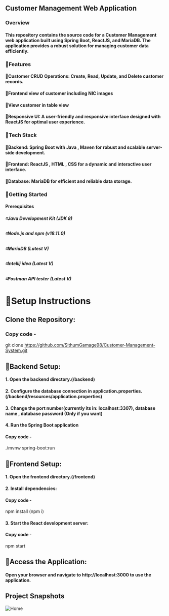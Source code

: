 ## Customer Management Web Application
### Overview
#### This repository contains the source code for a Customer Management web application built using Spring Boot, ReactJS, and MariaDB. The application provides a robust solution for managing customer data efficiently.

### 🔺Features
#### 🔹Customer CRUD Operations: Create, Read, Update, and Delete customer records.
#### 🔹Frontend view of customer including NIC images
#### 🔹View customer in table view
#### 🔹Responsive UI: A user-friendly and responsive interface designed with ReactJS for optimal user experience.

### 🔺Tech Stack
#### 🔹Backend: Spring Boot with Java , Maven for robust and scalable server-side development.
#### 🔹Frontend: ReactJS , HTML , CSS for a dynamic and interactive user interface.
#### 🔹Database: MariaDB for efficient and reliable data storage.

### 🔺Getting Started
#### Prerequisites
##### ◽Java Development Kit (JDK 8)
##### ◽Node.js and npm (v18.11.0)
##### ◽MariaDB (Latest V)
##### ◽Intellij idea (Latest V)
##### ◽Postman API tester (Latest V)

# 🔺Setup Instructions
## Clone the Repository:
### Copy code - 
git clone https://github.com/SithumGamage98/Customer-Management-System.git

## 🔺Backend Setup:

#### 1. Open the backend directory.(/backend)
#### 2. Configure the database connection in application.properties.(/backend/resources/application.properties)
#### 3. Change the port number(currently its in: localhost:3307), database name , database password (Only if you want)
#### 4. Run the Spring Boot application
#### Copy code - 
./mvnw spring-boot:run

## 🔺Frontend Setup:

#### 1. Open the frontend directory.(/frontend)
#### 2. Install dependencies:
#### Copy code -
npm install (npm i)
#### 3. Start the React development server:
#### Copy code - 
npm start

## 🔺Access the Application:
#### Open your browser and navigate to http://localhost:3000 to use the application.

## Project Snapshots
![Home](https://github.com/SithumGamage98/Customer-Management-System/assets/100986253/448efbc6-4fc2-4b6f-8242-b99cf91530b5)

